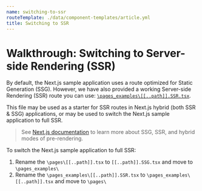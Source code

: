 ```yaml
---
name: switching-to-ssr
routeTemplate: ./data/component-templates/article.yml
title: Switching to SSR
---
```

# Walkthrough: Switching to Server-side Rendering (SSR)

By default, the Next.js sample application uses a route optimized for Static Generation (SSG). However, we have also provided a working Server-side Rendering (SSR) route you can use: [`\pages_examples\[[..path]].SSR.tsx`](https://github.com/Sitecore/jss/blob/master/samples/nextjs/src/pages_examples/%5B%5B%2E%2E%2Epath%5D%5D.SSR.tsx).

This file may be used as a starter for SSR routes in Next.js hybrid (both SSR & SSG) applications, or may be used to switch the Next.js sample application to full SSR.

> See [Next.js documentation](https://nextjs.org/docs/basic-features/pages#two-forms-of-pre-rendering) to learn more about SSG, SSR, and hybrid modes of pre-rendering.

To switch the Next.js sample application to full SSR:

1. Rename the `\pages\[[..path]].tsx` to `[[..path]].SSG.tsx` and move to `\pages_examples\`
2. Rename the `\pages_examples\[[..path]].SSR.tsx` to `\pages_examples\[[..path]].tsx` and move to `\pages\`
